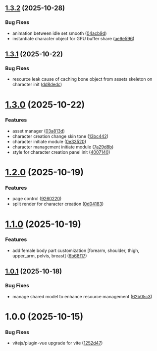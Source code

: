 ## [1.3.2](https://github.com/theycantrevealus/eager-wing/compare/v1.3.1...v1.3.2) (2025-10-28)


### Bug Fixes

* animation between idle set smooth ([04acb9d](https://github.com/theycantrevealus/eager-wing/commit/04acb9d54798113649c14b76a1bdd233485881da))
* instantiate character object for GPU buffer share ([ae9e596](https://github.com/theycantrevealus/eager-wing/commit/ae9e596aa5f45e628834f67a86cdf4368b497307))

## [1.3.1](https://github.com/theycantrevealus/eager-wing/compare/v1.3.0...v1.3.1) (2025-10-22)


### Bug Fixes

* resource leak cause of caching bone object from assets skeleton on character init ([dd8dedc](https://github.com/theycantrevealus/eager-wing/commit/dd8dedcdc3bbf910f5a35dd2a4629e9ea420ebc8))

# [1.3.0](https://github.com/theycantrevealus/eager-wing/compare/v1.2.0...v1.3.0) (2025-10-22)


### Features

* asset manager ([03a813d](https://github.com/theycantrevealus/eager-wing/commit/03a813d02cdbeacca17aff3dc26383aa35dfff5c))
* character creation change skin tone ([13bc442](https://github.com/theycantrevealus/eager-wing/commit/13bc442b9a5d8b732b8037c802f771d9a94a8ed9))
* character initiate module ([0e33520](https://github.com/theycantrevealus/eager-wing/commit/0e335203741ff5a2893a1733383df5ee21bbc495))
* character management initiate module ([7a29d8b](https://github.com/theycantrevealus/eager-wing/commit/7a29d8ba1c7e6c9fcdda0cceb3fc000628876827))
* style for character creation panel init ([4007140](https://github.com/theycantrevealus/eager-wing/commit/400714004683f64b1f3c217effcfde35e78e573d))

# [1.2.0](https://github.com/theycantrevealus/eager-wing/compare/v1.1.0...v1.2.0) (2025-10-19)


### Features

* page control ([9260220](https://github.com/theycantrevealus/eager-wing/commit/926022088ec1d6faea9808787fdee20644a25321))
* split render for character creation ([0d04183](https://github.com/theycantrevealus/eager-wing/commit/0d0418383339348a288f3bb9ab37e02af1bc60aa))

# [1.1.0](https://github.com/theycantrevealus/eager-wing/compare/v1.0.1...v1.1.0) (2025-10-19)


### Features

* add female body part customization [forearm, shoulder, thigh, upper_arm, pelvis, breast] ([6b68f17](https://github.com/theycantrevealus/eager-wing/commit/6b68f1791c7cfce0d09bb9f3c0450e7ce5a86245))

## [1.0.1](https://github.com/theycantrevealus/eager-wing/compare/v1.0.0...v1.0.1) (2025-10-18)


### Bug Fixes

* manage shared model to enhance resource management ([62b05c3](https://github.com/theycantrevealus/eager-wing/commit/62b05c321fbf3532a6828bb43c03662dd7cf6eee))

# 1.0.0 (2025-10-15)


### Bug Fixes

* vitejs/plugin-vue upgrade for vite ([1252d47](https://github.com/theycantrevealus/eager-wing/commit/1252d47c9ae9a771391e871573e76cddc2f95d12))
